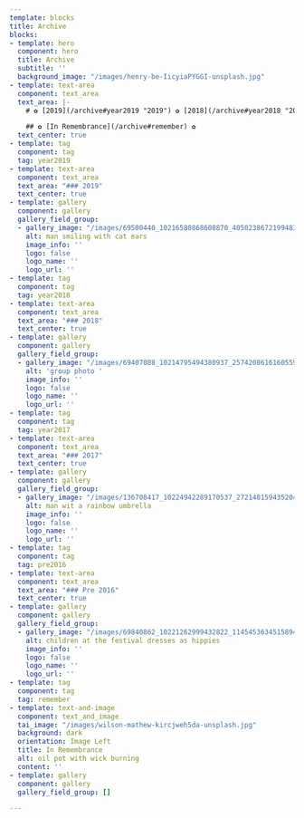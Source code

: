 ```yaml
---
template: blocks
title: Archive
blocks:
- template: hero
  component: hero
  title: Archive
  subtitle: ''
  background_image: "/images/henry-be-IicyiaPYGGI-unsplash.jpg"
- template: text-area
  component: text_area
  text_area: |-
    # ✿ [2019](/archive#year2019 "2019") ✿ [2018](/archive#year2018 "2018") ✿ [2017](/archive#year2017 "2017") ✿ [pre 2016](/archive#pre2016 "pre 2016") ✿

    ## ✿ [In Remembrance](/archive#remember) ✿
  text_center: true
- template: tag
  component: tag
  tag: year2019
- template: text-area
  component: text_area
  text_area: "### 2019"
  text_center: true
- template: gallery
  component: gallery
  gallery_field_group:
  - gallery_image: "/images/69500440_10216580868608870_4050238672199483392_n.jpg"
    alt: man smiling with cat ears
    image_info: ''
    logo: false
    logo_name: ''
    logo_url: ''
- template: tag
  component: tag
  tag: year2018
- template: text-area
  component: text_area
  text_area: "### 2018"
  text_center: true
- template: gallery
  component: gallery
  gallery_field_group:
  - gallery_image: "/images/69407088_10214795494380937_2574208616160559104_n.jpg"
    alt: 'group photo '
    image_info: ''
    logo: false
    logo_name: ''
    logo_url: ''
- template: tag
  component: tag
  tag: year2017
- template: text-area
  component: text_area
  text_area: "### 2017"
  text_center: true
- template: gallery
  component: gallery
  gallery_field_group:
  - gallery_image: "/images/136708417_10224942289170537_2721481594352044058_n.jpg"
    alt: man wit a rainbow umbrella
    image_info: ''
    logo: false
    logo_name: ''
    logo_url: ''
- template: tag
  component: tag
  tag: pre2016
- template: text-area
  component: text_area
  text_area: "### Pre 2016"
  text_center: true
- template: gallery
  component: gallery
  gallery_field_group:
  - gallery_image: "/images/69840862_10221262999432822_1145453634515894272_n.jpg"
    alt: children at the festival dresses as hippies
    image_info: ''
    logo: false
    logo_name: ''
    logo_url: ''
- template: tag
  component: tag
  tag: remember
- template: text-and-image
  component: text_and_image
  tai_image: "/images/wilson-mathew-kircjweh5da-unsplash.jpg"
  background: dark
  orientation: Image Left
  title: In Remembrance
  alt: oil pot with wick burning
  content: ''
- template: gallery
  component: gallery
  gallery_field_group: []

---
```

